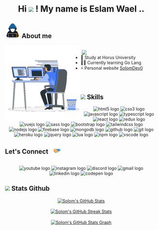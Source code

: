 <h1 align="center">Hi <img src="https://media.giphy.com/media/hvRJCLFzcasrR4ia7z/giphy.gif" width="25"> ! My name is Eslam Wael ..</h1>

###
## <picture><img src = "https://github.com/0xAbdulKhalid/0xAbdulKhalid/raw/main/assets/mdImages/about_me.gif" width = 50px></picture> **About me**

<picture> <img align="left" src="https://github.com/0xAbdulKhalid/0xAbdulKhalid/raw/main/assets/mdImages/Right_Side.gif" width = 250px></picture>

<br>
<img align="right" src="https://user-images.githubusercontent.com/63050133/156676671-d5b2e362-97d4-4404-9447-dd71ddfea82f.gif" width = 250px/>

- 🌱 Study at Horus University
- 👨‍💻 Currently learning Go Lang
- ⚡ Personal website [SolomDev0](https://solomdev-v2.vercel.app/)

###
<br>

## <img src="https://media2.giphy.com/media/QssGEmpkyEOhBCb7e1/giphy.gif?cid=ecf05e47a0n3gi1bfqntqmob8g9aid1oyj2wr3ds3mg700bl&rid=giphy.gif" width ="25"><b> Skills</b>


<p align="center">
  <img src="https://cdn.jsdelivr.net/gh/devicons/devicon/icons/html5/html5-original.svg" height="40" width="52" alt="html5 logo"  />
  <img src="https://cdn.jsdelivr.net/gh/devicons/devicon/icons/css3/css3-original.svg" height="40" width="52" alt="css3 logo"  />
  <img src="https://cdn.jsdelivr.net/gh/devicons/devicon/icons/javascript/javascript-plain.svg" height="40" width="52" alt="javascript logo"  />
  <img src="https://cdn.jsdelivr.net/gh/devicons/devicon/icons/typescript/typescript-plain.svg" height="40" width="52" alt="typescript logo"  />
  <img src="https://cdn.jsdelivr.net/gh/devicons/devicon/icons/react/react-original.svg" height="40" width="52" alt="react logo"  />
  <img src="https://cdn.jsdelivr.net/gh/devicons/devicon/icons/redux/redux-original.svg" height="40" width="52" alt="redux logo"  />
  <img src="https://cdn.jsdelivr.net/gh/devicons/devicon/icons/vuejs/vuejs-original.svg" height="40" width="52" alt="vuejs logo"  />
  <img src="https://cdn.jsdelivr.net/gh/devicons/devicon/icons/sass/sass-original.svg" height="40" width="52" alt="sass logo"  />
  <img src="https://cdn.jsdelivr.net/gh/devicons/devicon/icons/bootstrap/bootstrap-original.svg" height="40" width="52" alt="bootstrap logo"  />
  <img src="https://codekitapp.com/images/help/free-tailwind-icon@2x.png" height="40" width="52" alt="tailwindcss logo"  />
  <img src="https://cdn.jsdelivr.net/gh/devicons/devicon/icons/nodejs/nodejs-original.svg" height="40" width="52" alt="nodejs logo"  />
  <img src="https://cdn.jsdelivr.net/gh/devicons/devicon/icons/firebase/firebase-plain.svg" height="40" width="52" alt="firebase logo"  />
  <img src="https://cdn.jsdelivr.net/gh/devicons/devicon/icons/mongodb/mongodb-original.svg" height="40" width="52" alt="mongodb logo"  />
  <img src="https://cdn.jsdelivr.net/gh/devicons/devicon/icons/github/github-original.svg" height="40" width="52" alt="github logo"  />
  <img src="https://cdn.jsdelivr.net/gh/devicons/devicon/icons/git/git-original.svg" height="40" width="52" alt="git logo"  />
  <img src="https://cdn.jsdelivr.net/gh/devicons/devicon/icons/heroku/heroku-original.svg" height="40" width="52" alt="heroku logo"  />
  <img src="https://cdn.jsdelivr.net/gh/devicons/devicon/icons/jquery/jquery-original.svg" height="40" width="52" alt="jquery logo"  />
  <img src="https://cdn.jsdelivr.net/gh/devicons/devicon/icons/lua/lua-original.svg" height="40" width="52" alt="lua logo"  />
  <img src="https://cdn.jsdelivr.net/gh/devicons/devicon/icons/npm/npm-original-wordmark.svg" height="40" width="52" alt="npm logo"  />
  <img src="https://cdn.jsdelivr.net/gh/devicons/devicon/icons/vscode/vscode-original.svg" height="40" width="52" alt="vscode logo"  />
</div>

## <b> Let's Connect</b><img src="https://github.com/0xAbdulKhalid/0xAbdulKhalid/raw/main/assets/mdImages/handshake.gif" width ="55">
<br>

<div align="center">
  <img src="https://raw.githubusercontent.com/maurodesouza/profile-readme-generator/master/src/assets/icons/social/youtube/default.svg" width="48" height="36" alt="youtube logo"  />
  <img src="https://raw.githubusercontent.com/maurodesouza/profile-readme-generator/master/src/assets/icons/social/instagram/default.svg" width="48" height="36" alt="instagram logo"  />
  <img src="https://raw.githubusercontent.com/maurodesouza/profile-readme-generator/master/src/assets/icons/social/discord/default.svg" width="48" height="36" alt="discord logo"  />
  <img src="https://raw.githubusercontent.com/maurodesouza/profile-readme-generator/master/src/assets/icons/social/gmail/default.svg" width="48" height="36" alt="gmail logo"  />
  <img src="https://raw.githubusercontent.com/maurodesouza/profile-readme-generator/master/src/assets/icons/social/linkedin/default.svg" width="48" height="36" alt="linkedin logo"  />
  <img src="https://raw.githubusercontent.com/maurodesouza/profile-readme-generator/master/src/assets/icons/social/codepen/default.svg" width="48" height="36" alt="codepen logo"  />
</div>

###
## <img src="https://media.giphy.com/media/iY8CRBdQXODJSCERIr/giphy.gif" width="25"><b> Stats Github</b>

<div align="center">
 <a href="https://github.com/SolomDev00">
  <img align="center" src="https://github-readme-stats.vercel.app/api?username=SolomDev00&count_private=true&show_icons=true&theme=gruvbox&hide_border=true&custom_title=SolomDev%27s%20Github%20Stats" alt="Solom's GitHub Stats" />
</a>
<br><br>
<a href="https://github.com/SolomDev00">
  <img align="center" src="https://github-readme-streak-stats.herokuapp.com/?user=SolomDev00&theme=gruvbox" alt="Solom's GitHub Streak Stats"/>
</a>
<br><br>
<a href="https://github.com/SolomDev00">
  <img align="center" src="https://github-profile-summary-cards.vercel.app/api/cards/profile-details?username=SolomDev00&theme=gruvbox&hide_border=true)](https://github.com/SolomDev00" alt="Solom's GitHub Stats Graph"/>
</a>
</div>

##


